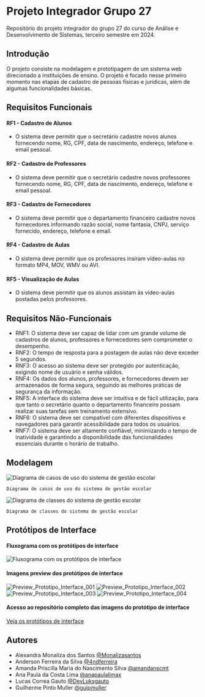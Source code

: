 # Projeto Integrador Grupo 27
Repositório do projeto integrador do grupo 27 do curso de Análise e Desenvolvimento de Sistemas, terceiro semestre em 2024.

## Introdução

O projeto consiste na modelagem e prototipagem de um sistema web direcionado a instituições de ensino. O projeto é focado nesse primeiro momento nas etapas de cadastro de pessoas físicas e jurídicas, além de algumas funcionalidades básicas. 

## Requisitos Funcionais

#### RF1 - Cadastro de Alunos
- O sistema deve permitir que o secretário cadastre novos alunos fornecendo nome, RG, CPF, data de nascimento, endereço, telefone e email pessoal.
#### RF2 - Cadastro de Professores
- O sistema deve permitir que o secretário cadastre novos professores fornecendo nome, RG, CPF, data de nascimento, endereço, telefone e email pessoal.
#### RF3 - Cadastro de Fornecedores
- O sistema deve permitir que o departamento financeiro cadastre novos fornecedores informando razão social, nome fantasia, CNPJ, serviço fornecido, endereço, telefone e email.
#### RF4 - Cadastro de Aulas
- O sistema deve permitir que os professores insiram vídeo-aulas no formato MP4, MOV, WMV ou AVI.
#### RF5 - Visualização de Aulas
- O sistema deve permitir que os alunos assistam às video-aulas postadas pelos professores.
  
## Requisitos Não-Funcionais

- RNF1: O sistema deve ser capaz de lidar com um grande volume de cadastros de alunos, professores e fornecedores sem comprometer o desempenho.
- RNF2: O tempo de resposta para a postagem de aulas não deve exceder 5 segundos.
- RNF3: O acesso ao sistema deve ser protegido por autenticação, exigindo nome de usuário e senha válidos.
- RNF4: Os dados dos alunos, professores, e fornecedores devem ser armazenados de forma segura, seguindo as melhores práticas de segurança da informação.
- RNF5: A interface do sistema deve ser intuitiva e de fácil utilização, para que tanto o secretário quanto o departamento financeiro possam realizar suas tarefas sem treinamento extensivo.
- RNF6: O sistema deve ser compatível com diferentes dispositivos e navegadores para garantir acessibilidade para todos os usuários.
- RNF7: O sistema deve ser altamente confiável, minimizando o tempo de inatividade e garantindo a disponibilidade das funcionalidades essenciais durante o horário de trabalho.

## Modelagem

![Diagrama de casos de uso do sistema de gestão escolar](https://github.com/guipmuller/ADS_Senac2024_PI_3sem_G27/blob/readme-docs/files/public/images/diagrama-casos-uso-sistema-gestao-escolar.png)
    
    Diagrama de casos de uso do sistema de gestão escolar

![Diagrama de classes do sistema de gestão escolar](https://github.com/guipmuller/ADS_Senac2024_PI_3sem_G27/blob/readme-docs/files/public/images/diagrama-classes-sistema-gestao-escolar.png)
    
    Diagrama de classes do sistema de gestão escolar

## Protótipos de Interface

#### Fluxograma com os protótipos de interface
![Fluxograma com os protótipos de interface](https://github.com/guipmuller/ADS_Senac2024_PI_3sem_G27/blob/andSilva/files/public/images/fluxogramaDePaginas.png)

#### Imagens preview dos protótipos de interface
![Preview_Prototipo_Interface_001](https://github.com/guipmuller/ADS_Senac2024_PI_3sem_G27/blob/readme-docs/files/public/images/%5BDCU01%5D%20Gerenciamento%20de%20aulas%20(2).jpg)
![Preview_Prototipo_Interface_002](https://github.com/guipmuller/ADS_Senac2024_PI_3sem_G27/blob/readme-docs/files/public/images/%5BDCU01%5D%20Gerenciamento%20de%20aulas.jpg)
![Preview_Prototipo_Interface_003](https://github.com/guipmuller/ADS_Senac2024_PI_3sem_G27/blob/readme-docs/files/public/images/%5BDCU02%5D%20Matr%C3%ADcula%20de%20Alunos%20e%20Professores.jpg)
![Preview_Prototipo_Interface_004](https://github.com/guipmuller/ADS_Senac2024_PI_3sem_G27/blob/readme-docs/files/public/images/%5BDCU03%5D%20Cadastro%20de%20Fornecedores.jpg)

#### Acesso ao repositório completo das imagens do protótipo de interface
[Veja os protótipos de interface](https://www.canva.com/design/DAGFI0FqVio/_fmequIOBjY31sgaNDH46Q/watch?utm_content=DAGFI0FqVio&utm_campaign=designshare&utm_medium=link&utm_source=editor)

## Autores

- Alexandra Monaliza dos Santos [@Monalizasantos](https://www.github.com/Monalizasantos)
- Anderson Ferreira da Silva [@4ndferreira](https://www.github.com/4ndferreira)
- Amanda Priscilla Maria do Nascimento Silva [@amandanscmt](https://www.github.com/amandanscmt)
- Ana Paula da Costa Lima [@anapaulalimax](https://www.github.com/anapaulalimax)
- Lucas Correa Gauto [@DevLuksgauto](https://www.github.com/DevLuksgauto)
- Guilherme Pinto Muller [@guipmuller](https://www.github.com/guipmuller)
